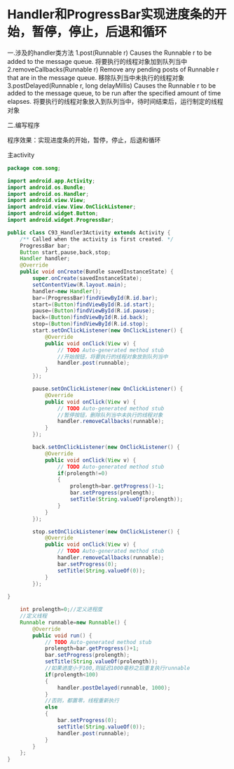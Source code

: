 # Handler和ProgressBar实现进度条的开始，暂停，停止，后退和循环 

一.涉及的handler类方法
1.post(Runnable r)
Causes the Runnable r to be added to the message queue.
将要执行的线程对象加到队列当中 
2.removeCallbacks(Runnable r) 
Remove any pending posts of Runnable r that are in the message queue.
移除队列当中未执行的线程对象
3.postDelayed(Runnable r, long delayMillis) 
Causes the Runnable r to be added to the message queue, to be run after the specified amount of time elapses.
将要执行的线程对象放入到队列当中，待时间结束后，运行制定的线程对象

二.编写程序

程序效果：实现进度条的开始，暂停，停止，后退和循环

主activity
```java
package com.song;

import android.app.Activity;
import android.os.Bundle;
import android.os.Handler;
import android.view.View;
import android.view.View.OnClickListener;
import android.widget.Button;
import android.widget.ProgressBar;

public class C93_Handler3Activity extends Activity {
    /** Called when the activity is first created. */
	ProgressBar bar;
	Button start,pause,back,stop;
	Handler handler;
    @Override
    public void onCreate(Bundle savedInstanceState) {
        super.onCreate(savedInstanceState);
        setContentView(R.layout.main);
        handler=new Handler();
        bar=(ProgressBar)findViewById(R.id.bar);
        start=(Button)findViewById(R.id.start);
        pause=(Button)findViewById(R.id.pause);
        back=(Button)findViewById(R.id.back);
        stop=(Button)findViewById(R.id.stop);
        start.setOnClickListener(new OnClickListener() {
			@Override
			public void onClick(View v) {
				// TODO Auto-generated method stub
				//开始按钮，将要执行的线程对象放到队列当中 
				handler.post(runnable);
			}
		});

        pause.setOnClickListener(new OnClickListener() {
			@Override
			public void onClick(View v) {
				// TODO Auto-generated method stub
				//暂停按钮，删除队列当中未执行的线程对象
				handler.removeCallbacks(runnable);
			}
		});

        back.setOnClickListener(new OnClickListener() {
			@Override
			public void onClick(View v) {
				// TODO Auto-generated method stub
				if(prolength!=0)
				{
					prolength=bar.getProgress()-1;
					bar.setProgress(prolength);
					setTitle(String.valueOf(prolength));
				}
			}
		});

        stop.setOnClickListener(new OnClickListener() {
			@Override
			public void onClick(View v) {
				// TODO Auto-generated method stub
				handler.removeCallbacks(runnable);
				bar.setProgress(0);
				setTitle(String.valueOf(0));
			}
		});
        
}

    int prolength=0;//定义进程度
    //定义线程
    Runnable runnable=new Runnable() {
		@Override
		public void run() {
			// TODO Auto-generated method stub
			prolength=bar.getProgress()+1;
			bar.setProgress(prolength);
			setTitle(String.valueOf(prolength));
			//如果进度小于100,则延迟1000毫秒之后重复执行runnable
			if(prolength<100)
			{
				handler.postDelayed(runnable, 1000);
			}
			//否则，都置零，线程重新执行
			else 
			{
				bar.setProgress(0);
				setTitle(String.valueOf(0));
				handler.post(runnable);
			}
		}
	};
}
```